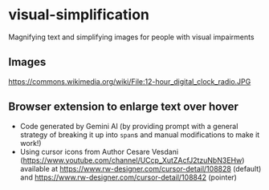 # visual-simplification
Magnifying text and simplifying images for people with visual impairments

## Images
https://commons.wikimedia.org/wiki/File:12-hour_digital_clock_radio.JPG

## Browser extension to enlarge text over hover
* Code generated by Gemini AI (by providing prompt with a general strategy of breaking it up into <code>span</code>s and  manual modifications to make it work!)
* Using cursor icons from Author Cesare Vesdani (https://www.youtube.com/channel/UCcp_XutZAcfJ2tzuNbN3EHw) available at https://www.rw-designer.com/cursor-detail/108828 (default) and https://www.rw-designer.com/cursor-detail/108842 (pointer)

